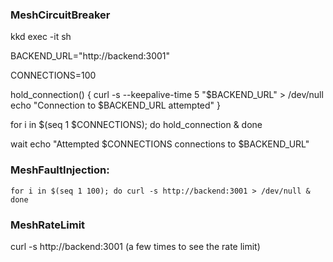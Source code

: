 ### MeshCircuitBreaker

kkd exec -it <fe-pod> sh


BACKEND_URL="http://backend:3001"

CONNECTIONS=100

hold_connection() {
    curl -s --keepalive-time 5 "$BACKEND_URL" > /dev/null
    echo "Connection to $BACKEND_URL attempted"
}

for i in $(seq 1 $CONNECTIONS); do
    hold_connection &
done

wait
echo "Attempted $CONNECTIONS connections to $BACKEND_URL"


### MeshFaultInjection:

    for i in $(seq 1 100); do curl -s http://backend:3001 > /dev/null & done


### MeshRateLimit

curl -s http://backend:3001 (a few times to see the rate limit)

